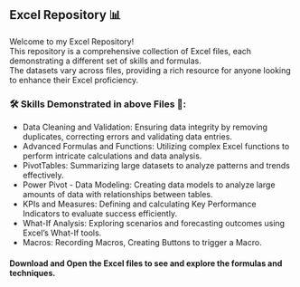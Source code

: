 ## Excel Repository 📊

Welcome to my Excel Repository!<br>
This repository is a comprehensive collection of Excel files, each demonstrating a different set of skills and formulas. <br>
The datasets vary across files, providing a rich resource for anyone looking to enhance their Excel proficiency.

### 🛠 Skills Demonstrated in above Files 📁:

  - Data Cleaning and Validation: Ensuring data integrity by removing duplicates, correcting errors and validating data entries.
  - Advanced Formulas and Functions: Utilizing complex Excel functions to perform intricate calculations and data analysis.
  - PivotTables: Summarizing large datasets to analyze patterns and trends effectively.
  - Power Pivot - Data Modeling: Creating data models to analyze large amounts of data with relationships between tables.
  - KPIs and Measures: Defining and calculating Key Performance Indicators to evaluate success efficiently.
  - What-If Analysis: Exploring scenarios and forecasting outcomes using Excel’s What-If tools.
  - Macros: Recording Macros, Creating Buttons to trigger a Macro.

#### Download and Open the Excel files to see and explore the formulas and techniques.
